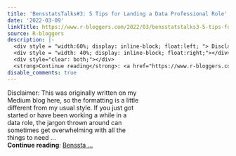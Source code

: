 ```yaml
---
title: 'BensstatsTalks#3: 5 Tips for Landing a Data Professional Role'
date: '2022-03-09'
linkTitle: https://www.r-bloggers.com/2022/03/bensstatstalks3-5-tips-for-landing-a-data-professional-role/
source: R-bloggers
description: |-
  <div style = "width:60%; display: inline-block; float:left; "> Disclaimer: This was originally written on my Medium blog here, so the formatting is a little different from my usual style. If you just got started or have been working a while in a data role, the jargon thrown around can sometimes get overwhelming with all the things to need ...</div>
  <div style = "width: 40%; display: inline-block; float:right;"></div>
  <div style="clear: both;"></div>
  <strong>Continue reading</strong>: <a href="https://www.r-bloggers.com/2022/03/bensstatstalks3-5-tips-for-landing-a-data-professional-role/">Benssta ...
disable_comments: true
---
```

<div style = "width:60%; display: inline-block; float:left; "> Disclaimer: This was originally written on my Medium blog here, so the formatting is a little different from my usual style. If you just got started or have been working a while in a data role, the jargon thrown around can sometimes get overwhelming with all the things to need ...</div>
<div style = "width: 40%; display: inline-block; float:right;"></div>
<div style="clear: both;"></div>
<strong>Continue reading</strong>: <a href="https://www.r-bloggers.com/2022/03/bensstatstalks3-5-tips-for-landing-a-data-professional-role/">Benssta ...
